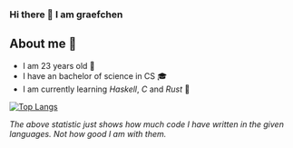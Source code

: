 ### Hi there 👋 I am graefchen

## About me 📝

- I am 23 years old 🎉
- I have an bachelor of science in CS 🎓
- I am currently learning *Haskell*, *C* and *Rust* 📝

<!-- Old Verison of the used Top Languages -->
<!-- [![Top Langs](https://github-readme-stats.vercel.app/api/top-langs/?username=graefchen&layout=compact&langs_count=10)](https://github.com/anuraghazra/github-readme-stats) -->
[![Top Langs](https://github-readme-stats.vercel.app/api/top-langs/?username=graefchen&layout=compact&langs_count=10&hide=javascript,typescript,html,css)](https://github.com/anuraghazra/github-readme-stats)

*The above statistic just shows how much code I have written in the given languages. Not how good I am with them.*

<!--
**graefchen/graefchen** is a ✨ _special_ ✨ repository because its `README.md` (this file) appears on your GitHub profile.

Here are some ideas to get you started:

- 🔭 I’m currently working on ...
- 🌱 I’m currently learning ...
- 👯 I’m looking to collaborate on ...
- 🤔 I’m looking for help with ...
- 💬 Ask me about ...
- 📫 How to reach me: ...
- 😄 Pronouns: ...
- ⚡ Fun fact: ...
-->
